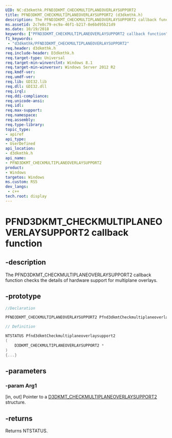 ```yaml
---
UID: NC:d3dkmthk.PFND3DKMT_CHECKMULTIPLANEOVERLAYSUPPORT2
title: PFND3DKMT_CHECKMULTIPLANEOVERLAYSUPPORT2 (d3dkmthk.h)
description: The PFND3DKMT_CHECKMULTIPLANEOVERLAYSUPPORT2 callback function checks the details of hardware support for multiplane overlays.
ms.assetid: 2c7e8c79-ec9a-46f1-b217-8e6bd95b21d9
ms.date: 10/19/2018
keywords: ["PFND3DKMT_CHECKMULTIPLANEOVERLAYSUPPORT2 callback function"]
f1_keywords:
 - "d3dkmthk/PFND3DKMT_CHECKMULTIPLANEOVERLAYSUPPORT2"
req.header: d3dkmthk.h
req.include-header: D3dkmthk.h
req.target-type: Universal
req.target-min-winverclnt: Windows 8.1
req.target-min-winversvr: Windows Server 2012 R2
req.kmdf-ver:
req.umdf-ver:
req.lib: GDI32.lib
req.dll: GDI32.dll
req.irql: 
req.ddi-compliance:
req.unicode-ansi:
req.idl:
req.max-support:
req.namespace:
req.assembly:
req.type-library: 
topic_type: 
- apiref
api_type: 
- UserDefined
api_location: 
- d3dkmthk.h
api_name: 
- PFND3DKMT_CHECKMULTIPLANEOVERLAYSUPPORT2
product:
- Windows
targetos: Windows
ms.custom: RS5
dev_langs:
 - c++
tech.root: display
---
```


# PFND3DKMT_CHECKMULTIPLANEOVERLAYSUPPORT2 callback function

## -description

The PFND3DKMT_CHECKMULTIPLANEOVERLAYSUPPORT2 callback function checks the details of hardware support for multiplane overlays.

## -prototype

```cpp
//Declaration

PFND3DKMT_CHECKMULTIPLANEOVERLAYSUPPORT2 Pfnd3dkmtCheckmultiplaneoverlaysupport2; 

// Definition

NTSTATUS Pfnd3dkmtCheckmultiplaneoverlaysupport2 
(
	D3DKMT_CHECKMULTIPLANEOVERLAYSUPPORT2 *
)
{...}

```

## -parameters

### -param Arg1

[in, out] Pointer to a [D3DKMT_CHECKMULTIPLANEOVERLAYSUPPORT2](ns-d3dkmthk-_d3dkmt_checkmultiplaneoverlaysupport2.md) structure.

## -returns

Returns NTSTATUS.

